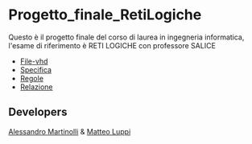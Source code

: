 # Progetto_finale_RetiLogiche
Questo è il progetto finale del corso di laurea in ingegneria informatica, l'esame di riferimento è RETI LOGICHE con professore SALICE 
- [File-vhd](https://github.com/Al3ssandro-create/Progetto_finale_RetiLogiche/blob/main/src/10722458_10700492.vhd)
- [Specifica](https://github.com/Al3ssandro-create/Progetto_finale_RetiLogiche/blob/main/Documentation/Specifica.pdf)
- [Regole](https://github.com/Al3ssandro-create/Progetto_finale_RetiLogiche/blob/main/Documentation/Regole.pdf)
- [Relazione](https://github.com/Al3ssandro-create/Progetto_finale_RetiLogiche/blob/main/Documentation/Relazione.pdf)
## Developers
[Alessandro Martinolli](https://github.com/Al3ssandro-create) &
[Matteo Luppi](https://github.com/lups2000)
